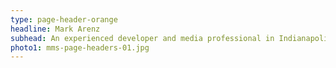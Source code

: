 ```yaml
---
type: page-header-orange
headline: Mark Arenz
subhead: An experienced developer and media professional in Indianapolis Indiana, crafting websites, apps, and video content since 1992.
photo1: mms-page-headers-01.jpg
---
```

